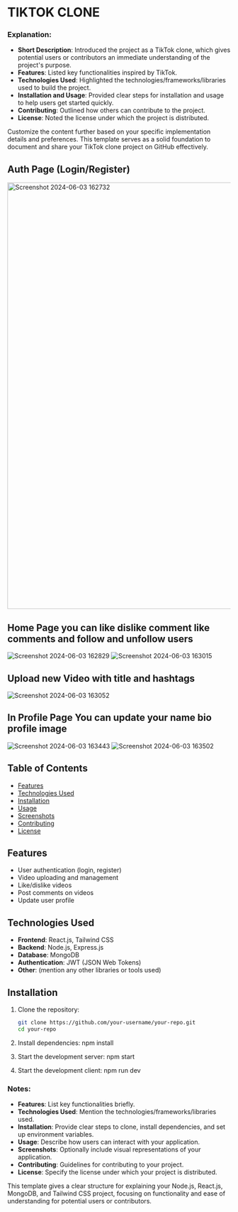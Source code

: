 # TIKTOK CLONE


### Explanation:

- **Short Description**: Introduced the project as a TikTok clone, which gives potential users or contributors an immediate understanding of the project's purpose.
- **Features**: Listed key functionalities inspired by TikTok.
- **Technologies Used**: Highlighted the technologies/frameworks/libraries used to build the project.
- **Installation and Usage**: Provided clear steps for installation and usage to help users get started quickly.
- **Contributing**: Outlined how others can contribute to the project.
- **License**: Noted the license under which the project is distributed.

Customize the content further based on your specific implementation details and preferences. This template serves as a solid foundation to document and share your TikTok clone project on GitHub effectively.

## Auth Page (Login/Register)
<img width="960" alt="Screenshot 2024-06-03 162732" src="https://github.com/grouciyacine/Titok-WEB/assets/107037694/b913dec7-66e5-4432-8907-2a47631d97b6">

## Home Page you can like dislike comment like comments and follow and unfollow users
![Screenshot 2024-06-03 162829](https://github.com/grouciyacine/Titok-WEB/assets/107037694/59339453-2070-4082-be8a-9c1048af25a2)
![Screenshot 2024-06-03 163015](https://github.com/grouciyacine/Titok-WEB/assets/107037694/11bdbdff-009b-47f8-b7e2-833419537da0)

##  Upload new Video with title and hashtags
![Screenshot 2024-06-03 163052](https://github.com/grouciyacine/Titok-WEB/assets/107037694/e7c3cd45-c3cf-494c-b8f6-016c9410c747)

## In Profile Page  You can update your name bio profile image
![Screenshot 2024-06-03 163443](https://github.com/grouciyacine/Titok-WEB/assets/107037694/b8d751e4-51e2-43d2-8fb4-becad8000b03)
![Screenshot 2024-06-03 163502](https://github.com/grouciyacine/Titok-WEB/assets/107037694/66c6b572-ad20-4dd2-96dd-45d2c4bb05c3)

## Table of Contents

- [Features](#features)
- [Technologies Used](#technologies-used)
- [Installation](#installation)
- [Usage](#usage)
- [Screenshots](#screenshots)
- [Contributing](#contributing)
- [License](#license)

## Features

- User authentication (login, register)
- Video uploading and management
- Like/dislike videos
- Post comments on videos
- Update user profile

## Technologies Used

- **Frontend**: React.js, Tailwind CSS
- **Backend**: Node.js, Express.js
- **Database**: MongoDB
- **Authentication**: JWT (JSON Web Tokens)
- **Other**: (mention any other libraries or tools used)

## Installation

1. Clone the repository:

   ```bash
   git clone https://github.com/your-username/your-repo.git
   cd your-repo

2. Install dependencies:  npm install
3.  Start the development server:  npm start
4.  Start the development client: npm run dev 

   
### Notes:

- **Features**: List key functionalities briefly.
- **Technologies Used**: Mention the technologies/frameworks/libraries used.
- **Installation**: Provide clear steps to clone, install dependencies, and set up environment variables.
- **Usage**: Describe how users can interact with your application.
- **Screenshots**: Optionally include visual representations of your application.
- **Contributing**: Guidelines for contributing to your project.
- **License**: Specify the license under which your project is distributed.

This template gives a clear structure for explaining your Node.js, React.js, MongoDB, and Tailwind CSS project, focusing on functionality and ease of understanding for potential users or contributors.

